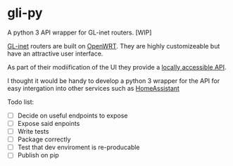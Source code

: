 # gli-py
A python 3 API wrapper for GL-inet routers. [WIP]

[GL-inet](https://www.gl-inet.com/) routers are built on [OpenWRT](https://openwrt.org/). They are highly customizeable but have an attractive user interface.

As part of their modiification of the UI they provide a [locally accessible API](https://dev.gl-inet.com/api/#api-SmartHome).

I thought it would be handy to develop a python 3 wrapper for the API for easy intergation into other services such as [HomeAssistant](https://www.home-assistant.io/)

Todo list:
- [ ] Decide on useful endpoints to expose
- [ ] Expose said enpoints
- [ ] Write tests
- [ ] Package correctly
- [ ] Test that dev enviroment is re-producable
- [ ] Publish on pip